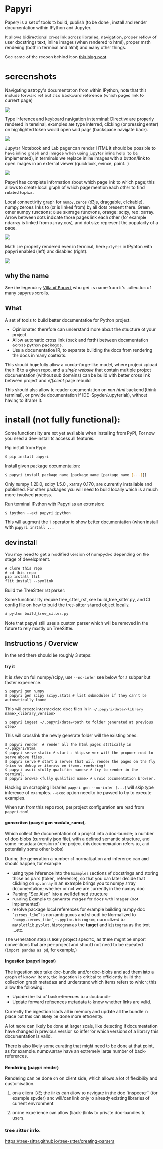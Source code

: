 # Papyri


Papery is a set of tools to build, publish (to be done), install and render
documentation within IPython and Jupyter.

It allows bidirectional crosslink across libraries, navigation, proper reflow of
user docstrings text, inline images (when rendered to html), proper math
rendering (both in terminal and html) and many other things.

See some of the reason behind it  on [this blog post](https://labs.quansight.org/blog/2021/05/rethinking-jupyter-documentation/)

# screenshots


Navigating astropy's documentation from within IPython, note that this include
forward ref but also backward reference (which pages link to current page)

![](assets/astropy.gif)

Type inference and keyboard navigation in terminal: Directive are properly
rendered in terminal, examples are type inferred, clicking (or pressing enter)
on highlighted token would open said page (backspace navigate back).

![](assets/papyri-nav.gif)

Jupyter Notebook and Lab pager can render HTML it should be possible to have
inline graph and images when using jupyter inline help (to be implemented), in
terminals we replace inline images with a button/link to open images in an
external viewer (quicklook, evince, paint...)

![](assets/inline_graph.png)

Papyri has complete information about which page link to which page; this allows
to create local graph of which page mention each other to find related topics.

Local connectivity graph for `numpy.zeros` (d3js, draggable, clickable),
numpy.zeroes links to (or is linked from) by all dots present there. Green other
numpy functions; Blue skimage functions, orange: scipy, red: xarray. Arrow
between dots indicate those pages link each other (for example ndarray is linked
from xarray.cos), and dot size represent the popularity of a page.

![](assets/local_graph_zeroes.png)

Math are properly rendered even in terminal, here `polyfit` in IPyhton with
papyri enabled (left) and disabled (right).

![](assets/vs_math.png)




## why the name

See the legendary [Villa of Papyri](https://en.wikipedia.org/wiki/Villa_of_the_Papyri), who get its name from it's
collection of many papyrus scrolls.

## What 

A set of tools to build better documentation for Python project. 
  - Opinionated therefore can understand more about the structure of your project. 
  - Allow automatic cross link (back and forth) between documentation across python packages. 
  - Use a documentation IR, to separate building the docs from rendering the docs in many contexts. 

This should hopefully allow a conda-forge-like model, where project upload their IR to a given repo, and a _single
website_ that contain multiple project documentation (without sub domains) can be build with better cross link between
project and _efficient_ page rebuild. 

This should also allow to reader documentation on _non html_ backend (think terminal), or provide documentation if
IDE (Spyder/Jupyterlab), without having to iframe it. 


# install (not fully functional):

Some functionality are not yet available when installing from PyPI, 
For now you need a dev-install to access all features.

Pip install from Pypi:


```bash
$ pip install papyri
````

Install given package documentation:

```bash
$ papyri install package_name [package_name [package_name [...]]]
```

Only numpy 1.20.0, scipy 1.5.0 , xarray 0.17.0, are currently installable and published. 
For other packages you will need to build locally which is a much more involved
process.

Run terminal IPython with Papyri as an extension:

```
$ ipython --ext papyri.ipython
```

This will augment the `?` operator to show better documentation (when install with `papyri install ...`


## dev install 

You may need to get a modified version of numpydoc depending on the stage of development.

```
# clone this repo
# cd this repo
pip install flit
flit install --symlink
```

Build the TreeSitter rst parser:

Some functionality require tree_sitter_rst, see build_tree_sitter.py, and CI config file on how to build the tree-sitter
shared object locally.

```bash
$ python build_tree_sitter.py
```


Note that papyri still uses a custom parser which will be removed in the future to rely mostly on TreeSitter.



## Instructions / Overview

In the end there should be roughly 3 steps:

#### try it

It is _slow_ on full numpy/scipy, use `--no-infer` see below for a subpar but
faster experience.

```
$ papyri gen numpy
$ papyri gen scipy scipy.stats # list submodules if they can't be automatically found
```

This will create intermediate docs files in in `~/.papyri/data/<library name>_<library_version>`


```
$ papyri ingest ~/.papyri/data/<path to folder generated at previous step>
```

This will crosslink the newly generate folder will the existing ones.


```
$ papyri render  # render all the html pages statically in ~/.papyri/html
$ papyri serve-static # start a http.server with the propoer root to serve above files.
$ papyri serve # start a server that will render the pages on the fly (nice to debug or iterate on theme, rendering)
$ papyri ascii <fully qualified names> # try to render in the terminal.
$ papyri browse <fully qualified name> # urwid documentation browser.
```

Hacking on scrapping libraries `papyri gen --no-infer [...]` will skip type
inference of examples. `--exec` option need to be passed to try to execute examples. 

When run from this repo root, per project configuration are read from `papyri.toml`



#### generation (papyri gen module_name),

Which collect the documentation of a project into a doc-bundle; a number of
doc-blobs (currently json file), with a defined semantic structure, and
some metadata (version of the project this documentation refers to, and
potentially some other blobs)

During the generation a number of normalisation and inference can and should
happen, for example 

  - using type inference into the `Examples` sections of docstrings and storing
    those as pairs (token, reference), so that you can later decide that
    clicking on `np.array` in an example brings you to numpy array
    documentation; whether or not we are currently in the numpy doc. 
  - Parsing "See Also" into a well defined structure
  - running Example to generate images for docs with images (not implemented)
  - resolve package local references for example building numpy doc
    "`zeroes_like`" is non ambiguous and shoudl be Normalized to
    "`numpy.zeroes_like`", `~.pyplot.histogram`, normalized to
    `matplotlib.pyplot.histogram` as the **target** and `histogram` as the text
    ...etc.

The Generation step is likely project specific, as there might be import
conventions that are per-project and should not need to be repeated (`import
pandas as pd`, for example,)

#### Ingestion (papyri ingest)

The ingestion step take doc-bundle and/or doc-blobs and add them into a graph of
known items; the ingestion is critical to efficiently build the collection graph
metadata and understand which items refers to which; this allow the following: 

 - Update the list of backreferences to a docbundle
 - Update forward references metadata to know whether links are valid. 

Currently the ingestion loads all in memory and update all the bundle in place
but this can likely be done more efficiently. 

A lot more can likely be done at larger scale, like detecting if documentation
have changed in previous version so infer for which versions of a library this
documentation is valid. 

There is also likely some curating that might need to be done at that point, as
for example, numpy.array have an extremely large number of back-references.


#### Rendering (papyri render)

Rendering can be done on on client side, which allows a lot of flexibility and
customisation. 

1) on a client IDE; the links can allow to navigate in the doc "Inspector" (for
example spyder) and will/can link only to already existing libraries of current
environment.


2) online experience can allow (back-)links to private doc-bundles to users. 

### tree sitter info.

https://tree-sitter.github.io/tree-sitter/creating-parsers


